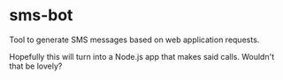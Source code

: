# sms-bot
Tool to generate SMS messages based on web application requests.

Hopefully this will turn into a Node.js app that makes said calls. Wouldn't that be lovely?
